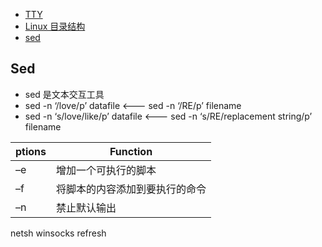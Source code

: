 - [TTY](https://baike.baidu.com/item/TTY/891199?fr=aladdin)
- [Linux 目录结构](https://blog.csdn.net/qq_47100953/article/details/121264621?ops_request_misc=%257B%2522request%255Fid%2522%253A%2522166651069816782248550300%2522%252C%2522scm%2522%253A%252220140713.130102334..%2522%257D&request_id=166651069816782248550300&biz_id=0&spm=1018.2226.3001.4187)
- [sed](https://blog.csdn.net/u011127242/article/details/104332442?ops_request_misc=%257B%2522request%255Fid%2522%253A%2522166683856416782388068069%2522%252C%2522scm%2522%253A%252220140713.130102334..%2522%257D&request_id=166683856416782388068069&biz_id=0&spm=1018.2226.3001.4187)

## Sed

- sed 是文本交互工具
- sed -n ‘/love/p’ datafile <--- sed -n ‘/RE/p’ filename
- sed -n ‘s/love/like/p’ datafile <--- sed -n ‘s/RE/replacement string/p’ filename

| ptions | Function                       |
| ------ | ------------------------------ |
| –e     | 增加一个可执行的脚本           |
| –f     | 将脚本的内容添加到要执行的命令 |
| –n     | 禁止默认输出                   |

 netsh winsocks refresh
